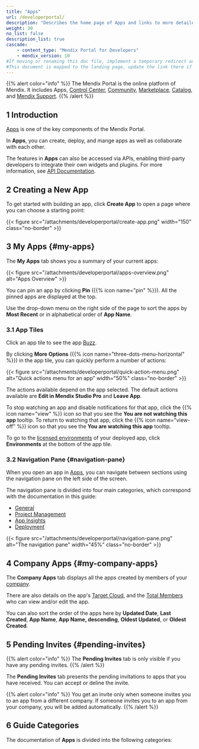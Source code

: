 ```yaml
---
title: "Apps"
url: /developerportal/
description: "Describes the home page of Apps and links to more detailed documents in the guide."
weight: 30
no_list: false
description_list: true
cascade:
    - content_type: "Mendix Portal for Developers"
    - mendix_version: 10
#If moving or renaming this doc file, implement a temporary redirect and let the respective team know they should update the URL in the product. See Mapping to Products for more details.
#This document is mapped to the landing page, update the link there if renaming or moving the doc file.
---
```


{{% alert color="info" %}}
The Mendix Portal is the online platform of Mendix. It includes Apps, [Control Center](/control-center/), [Community](/community-tools/), [Marketplace](/appstore/), [Catalog](/catalog/), and [Mendix Support](/support/).
{{% /alert %}}

## 1 Introduction

[Apps](https://sprintr.home.mendix.com) is one of the key components of the Mendix Portal. 

In **Apps**, you can create, deploy, and mange apps as well as collaborate with each other.

The features in **Apps** can also be accessed via APIs, enabling third-party developers to integrate their own widgets and plugins. For more information, see [API Documentation](/apidocs-mxsdk/apidocs/).

## 2 Creating a New App

To get started with building an app, click **Create App** to open a page where you can choose a starting point:

{{< figure src="/attachments/developerportal/create-app.png" width="150" class="no-border" >}}

## 3 My Apps {#my-apps}

The **My Apps** tab shows you a summary of your current apps:

{{< figure src="/attachments/developerportal/apps-overview.png" alt="Apps Overview" >}}

You can pin an app by clicking **Pin** ({{% icon name="pin" %}}). All the pinned apps are displayed at the top.

Use the drop-down menu on the right side of the page to sort the apps by **Most Recent** or in alphabetical order of **App Name**.

### 3.1 App Tiles

Click an app tile to see the app [Buzz](/developerportal/general/buzz/).

By clicking **More Options** ({{% icon name="three-dots-menu-horizontal" %}}) in the app tile, you can quickly perform a number of actions:

{{< figure src="/attachments/developerportal/quick-action-menu.png" alt="Quick actions menu for an app" width="50%" class="no-border" >}}

The actions available depend on the app selected. The default actions available are **Edit in Mendix Studio Pro** and **Leave App**.

To stop watching an app and disable notifications for that app, click the {{% icon name="view" %}} icon so that you see the **You are not watching this app** tooltip. To return to watching that app, click the {{% icon name="view-off" %}} icon so that you see the **You are watching this app** tooltip.

To go to the [licensed environments](/developerportal/deploy/environments/) of your deployed app, click **Environments** at the bottom of the app tile.

### 3.2 Navigation Pane {#navigation-pane}

When you open an app in [Apps](https://sprintr.home.mendix.com/), you can navigate between sections using the navigation pane on the left side of the screen. 

The navigation pane is divided into four main categories, which correspond with the documentation in this guide:

* [General](/developerportal/general/)
* [Project Management](/developerportal/project-management/)
* [App Insights](/developerportal/app-insights/)
* [Deployment](/developerportal/deploy/general/)

{{< figure src="/attachments/developerportal/navigation-pane.png" alt="The navigation pane" width="45%" class="no-border" >}}

## 4 Company Apps {#my-company-apps}

The **Company Apps** tab displays all the apps created by members of your [company](/control-center/company-settings/).

There are also details on the app's [Target Cloud](/developerportal/deploy/), and the [Total Members](/control-center/members/) who can view and/or edit the app.

You can also sort the order of the apps here by **Updated Date**, **Last Created**, **App Name**, **App Name, descending**, **Oldest Updated**, or **Oldest Created**.

## 5 Pending Invites {#pending-invites}

{{% alert color="info" %}}
The **Pending Invites** tab is only visible if you have any pending invites.
{{% /alert %}}

The **Pending Invites** tab presents the pending invitations to apps that you have received. You can accept or deline the invite.

{{% alert color="info" %}}
You  get an invite only when someone invites you to an app from a different company. If someone invites you to an app from your company, you will be added automatically.
{{% /alert %}}

## 6 Guide Categories

The documentation of **Apps** is divided into the following categories:
